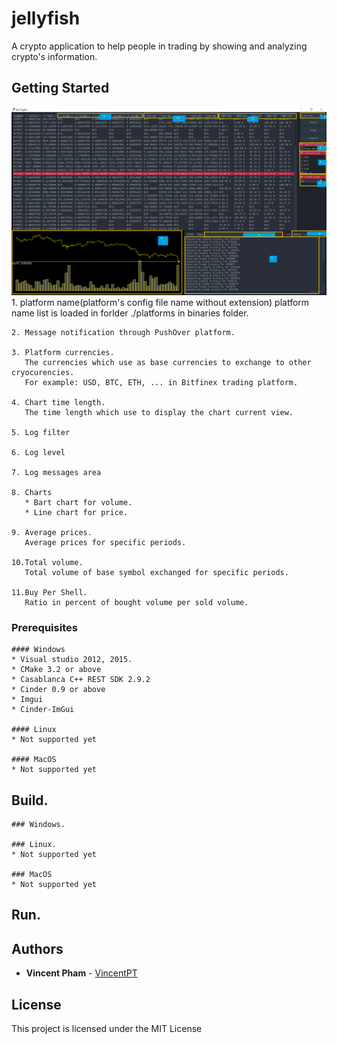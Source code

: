 # jellyfish
A crypto application to help people in trading by showing and analyzing crypto's information.

## Getting Started
![Application screen](/docs/GoCrypto-with-marks.PNG)
    1. platform name(platform's config file name without extension)
       platform name list is loaded in forlder ./platforms in binaries folder.
       
    2. Message notification through PushOver platform.
    
    3. Platform currencies.
       The currencies which use as base currencies to exchange to other cryocurencies.
       For example: USD, BTC, ETH, ... in Bitfinex trading platform.
       
    4. Chart time length.
       The time length which use to display the chart current view.
       
    5. Log filter
    
    6. Log level
    
    7. Log messages area
    
    8. Charts
       * Bart chart for volume.
       * Line chart for price.
       
    9. Average prices.
       Average prices for specific periods.
       
    10.Total volume.
       Total volume of base symbol exchanged for specific periods.
       
    11.Buy Per Shell.
       Ratio in percent of bought volume per sold volume.
       
### Prerequisites
    #### Windows
    * Visual studio 2012, 2015. 
    * CMake 3.2 or above
    * Casablanca C++ REST SDK 2.9.2
    * Cinder 0.9 or above
    * Imgui
    * Cinder-ImGui
    
    #### Linux
    * Not supported yet
    
    #### MacOS
    * Not supported yet

## Build.
    ### Windows.
    
    ### Linux.
    * Not supported yet
    
    ### MacOS
    * Not supported yet
## Run.
    

## Authors
* **Vincent Pham** - [VincentPT](https://github.com/VincentPT)

## License
This project is licensed under the MIT License 
